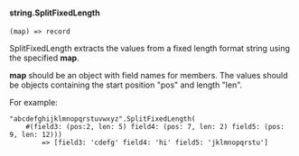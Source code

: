 #### string.SplitFixedLength

``` suneido
(map) => record
```

SplitFixedLength extracts the values from a fixed length format string using the specified **map**.

**map** should be an object with field names for members. The values should be objects containing the start position "pos" and length "len".

For example:

``` suneido
"abcdefghijklmnopqrstuvwxyz".SplitFixedLength(
    #(field3: (pos:2, len: 5) field4: (pos: 7, len: 2) field5: (pos: 9, len: 12)))
        => [field3: 'cdefg' field4: 'hi' field5: 'jklmnopqrstu']
```
